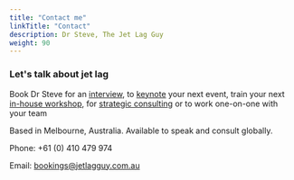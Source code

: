 ```yaml
---
title: "Contact me"
linkTitle: "Contact"
description: Dr Steve, The Jet Lag Guy
weight: 90
---
```


### Let's talk about jet lag

Book Dr Steve for an [interview](media.html), to [keynote](keynotes.html) your next event, train your next [in-house workshop](workshops.html), for [strategic consulting](consulting.html) or to work one-on-one with your team

Based in Melbourne, Australia.
Available to speak and consult globally.

Phone: +61 (0) 410 479 974

Email: [bookings@jetlagguy.com.au](mailto:bookings@jetlagguy.com.au)
